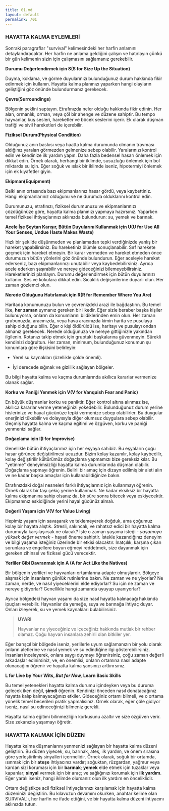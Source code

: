 ```yaml
---
title: 01.md
layout: default
permalink: /01
---
```

### HAYATTA KALMA EYLEMLERİ

Sonraki paragraflar "survival" kelimesindeki her harfin anlamını detaylandıracaktır. Her harfin ne anlama geldiğini çalışın ve hatırlayın çünkü bir gün kelimenin sizin için çalışmasını sağlamanız gerekebilir.

**Durumu Değerlendirmek için S(S for Size Up the Situation)**
 
Duyma, koklama, ve görme duyularınızı bulunduğunuz durum hakkında fikir edinmek için kullanın. Hayatta kalma planınızı yaparken hangi olayların geliştiğini göz önünde bulundurmanız gerekecek.

**Çevre(Surroundings)**

Bölgenin şeklini saptayın. Etrafınızda neler olduğu hakkında fikir edinin. Her alan, ormanlık, orman, veya çöl bir ahenge ve düzene sahiptir. Bu tempo hayvanlar, kuş sesleri, hareketler ve böcek seslerini içerir. Ek olarak düşman trafiği ve sivil hareketleri de içerebilir.

**Fiziksel Durum(Physical Condition)**

Olduğunuz anın baskısı veya haatta kalma durumunda olmanın travması aldığınız yaraları görmezden gelmenize sebep olabilir. Yaralarınızı kontrol edin ve kendinize ilk yardım yapın. Daha fazla bedensel hasarı önlemek için dikkat edin. Örnek olarak, herhangi bir iklimde, susuzluğu önlemek için bol miktarda su için. Eğer soğuk ve ıslak bir iklimde iseniz, hipotermiyi önlemek için ek kıyafetler giyin.

**Ekipman(Equipment)**

Belki anın ortasında bazı ekipmanlarınız hasar gördü, veya kaybettiniz. Hangi ekipmanlarınız olduğunu ve ne durumda olduklarını kontrol edin.

Durumunuzu, etrafınızı, fiziksel durumunuzu ve ekipmanlarınızı çözdüğünüze göre, hayatta kalma planınızı yapmaya hazırsınız. Yaparken temel fiziksel ihtiyaçlarınızı aklınızda bulundurun: su, yemek ve barınak.

**Acele İşe Şeytan Karışır, Bütün Duyularını Kullanmak için U(U for Use All Your Senses, Undue Haste Makes Waste)**

Hızlı bir şekilde düşünmeden ve planlamadan tepki verdiğinizde yanlış bir hareket yapabilirsiniz. Bu hareketiniz ölümle sonuçlanabilir. Sırf harekete geçmek için hareket etmeyin. Bir karar vermeden ve hareket etmeden önce durumuzun bütün yönlerini göz önünde bulundurun. Eğer aceleyle hareket ederseniz, bazı ekipmanlarınızı unutabilir veya kaybedebilirsiniz. Ayrıca acele ederken şaşırabilir ve nereye gideceğinizi bilemeyebilirsiniz. Hareketlerinizi planlayın. Durumu değerlendirmek için bütün duyularınızı kullanın. Ses ve kokulara dikkat edin. Sıcaklık değişimlerine duyarlı olun. Her zaman gözlemci olun.

**Nerede Olduğunu Hatırlamak için R(R for Remember Where You Are)**

Haritada konumunuzu bulun ve çevrenizdeki arazi ile bağdaştırın. Bu temel ilke, **her zaman** uymanız gereken bir ilkedir. Eğer sizle beraber başka kişiler bulunuyorsa, onların da konumlarını bildiklerinden emin olun. Her zaman grubunuzda, aracınızda, veya hava aracınızda kimin harita ve pusulaya sahip olduğunu bilin. Eğer o kişi öldürüldü ise, haritayı ve pusulayı ondan almanız gerekecek. Nerede olduğunuza ve nereye gittiğinizle yakından ilgilenin. Rotanızı takip etmek için gruptaki başkalarına güvenmeyin. Sürekli kendinizi doğrultun. Her zaman, minimum, bulunduğunuz konumun şu konumlara göre ilişkisini belirleyin:

*   Yerel su kaynakları (özellikle çölde önemli).

*   İyi derecede sığınak ve gizlilik sağlayan bölgeler.

Bu bilgi hayatta kalma ve kaçma durumlarında akıllıca kararlar vermenize olanak sağlar.

**Korku ve Paniği Yenmek için V(V for Vanquish Fear and Panic)**

En büyük düşmanlar korku ve paniktir. Eğer kontrol altına alınmaz ise, akıllıca kararlar verme yeteneğinizi yokedebilir. Bulunduğunuz durum yerine hislerinize ve hayal gücünüze tepki vermenize sebep olabilirler. Bu duygular enerjinizi tükebilir ve dolayısıyla diğer olumsuz duygulara sebep olabilir. Geçmiş hayatta kalma ve kaçma eğitimi ve özgüven, korku ve paniği yenmenizi sağlar.

**Doğaçlama için I(I for Improvise)**

Genellikle bütün ihtiyaçlarımız için her eşyaya sahibiz. Bu eşyaların çoğu hasar görünce değiştirilmesi ucuzdur. Bizim kolay kazanılır, kolay kaybedilir, kolay değiştirilir kültürümüz doğaçlama yapmamızı bize gereksiz kılar. Bu "yetinme" deneyimsizliği hayatta kalma durumlarında düşman olabilir. Doğaçlama yapmayı öğrenin. Belirli bir amaç için dizayn edilmiş bir aleti alın ve ne kadar başka amaçlar için kullanabildiğinize bakın.

Etrafınızdaki doğal nesneleri farklı ihtiyaçlarınız için kullanmayı öğrenin. Örnek olarak bir taşı çekiç yerine kullanmak. Ne kadar eksiksiz bir hayatta kalma ekipmanına sahip olsanız da, bir süre sonra bitecek veya eskiyecektir. Ekipmanınız eskidiğinde yerini hayal gücünüz almalı.

**Değerli Yaşam için V(V for Value Living)**

Hepimiz yaşam için savaşarak ve teklemeyerek doğduk, ama çoğumuz kolay bir hayata alıştık. Stresli, sakıncalı, ve rahatsız edici bir hayatta kalma durumuyla karşılaşırsak ne olacak? İşte o zaman yaşama isteği - _yaşamaya yüksek değer vermek_ - hayati öneme sahiptir. İstekle kazandığınız deneyim ve bilgi yaşama isteğiniz üzerinde bir etkisi olacaktır. İnatçılık, karşına çıkan sorunlara ve engellere boyun eğmeyi reddetmek, size dayanmak için gereken zihinsel ve fiziksel gücü verecektir.

**Yerliler Gibi Davranmak için A (A for Act Like the Natives)**

Bir bölgenin yerlileri ve hayvanları ortamlarına adapte olmuşlardır. Bölgeye alışmak için insanların günlük rutinlerine bakın. Ne zaman ve ne yiyorlar? Ne zaman, nerde, ve nasıl yiyeceklerini elde ediyorlar? Su için ne zaman ve nereye gidiyorlar? Genellikle hangi zamanda uyuyup uyanıyorlar?

Ayrıca bölgedeki hayvan yaşamı da size nasıl hayatta kalınacağı hakkında ipuçları verebilir. Hayvanlar da yemeğe, suya ve barınağa ihtiyaç duyar. Onları izleyerek, su ve yemek kaynakları bulabilirsiniz.


>**UYARI**
>
>Hayvanlar ne yiyeceğiniz ve içeceğiniz hakkında mutlak bir rehber olamaz. Çoğu hayvan insanlara zehirli olan bitkiler yer.

Eğer barışçıl bir bölgede iseniz, yerlilerle uyum sağlamanızın bir yolu olarak onların aletlerine ve nasıl yemek ve su edindiğine ilgi gösterebilirsiniz. İnsanları inceleyerek, onlara saygı duymayı öğrenirsiniz, çoğu zaman değerli arkadaşlar edinirsiniz, ve, en önemlisi, onların ortamına nasıl adapte olunacağını öğrenir ve hayatta kalma şansınızı arttırırsınız.

**L for Live by Your Wits, _But for Now,_ Learn Basic Skills**

Bu temel yetenekleri hayatta kalma durumu içindeyken veya bu duruma gelecek iken değil, **şimdi** öğrenin. Kendinizi önceden nasıl donatacağınız hayatta kalıp kalmayacağınızı etkiler. Gideceğiniz ortamı bilmeli, ve o ortama yönelik temel becerileri pratik yapmalısınız. Örnek olarak, eğer çöle gidiyor iseniz, nasıl su edineceğinizi bilmeniz gerekli.

Hayatta kalma eğitimi bilinmezliğin korkusunu azaltır ve size özgüven verir. Size zekanızla yaşamayı öğretir.

### HAYATTA KALMAK İÇİN DÜZEN

Hayatta kalma düşmanlarını yenmenizi sağlayan bir hayatta kalma düzeni geliştirin. Bu düzen yiyecek, su, barınak, ateş, ilk yardım, ve önem sırasına göre yerleştirilmiş sinyalleri içermelidir. Örnek olarak, soğuk bir ortamda, ısınmak için bir **ateşe** ihtiyacınız vardır; soğuktan, rüzgardan, yağmur veya kardan sizi koruması için bir **barınak**; **yemek** elde etmek için tuzaklar veya kapanlar; **sinyal** vermek için bir araç; ve sağlığınızı korumak için **ilk yardım**. Eğer yaralı iseniz, hangi iklimde olursanız olun ilk yardım en önceliklidir.

Ortam değiştikçe acil fiziksel ihtiyaçlarınızı karşılamak için hayatta kalma düzeninizi değiştirin. Bu kılavuzun devamını okurken, anahtar kelime olan SURVIVAL'ı, her harfin ne ifade ettiğini, ve bir hayatta kalma düzeni ihtiyacını aklınızda tutun.
